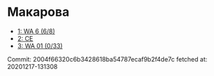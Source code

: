 # Макарова
- [1: WA 6 (6/8)](1.md)
- [2: CE](2.md)
- [3: WA 01 (0/33)](3.md)

Commit: 2004f66320c6b3428618ba54787ecaf9b2f4de7c
 fetched at: 20201217-131308
